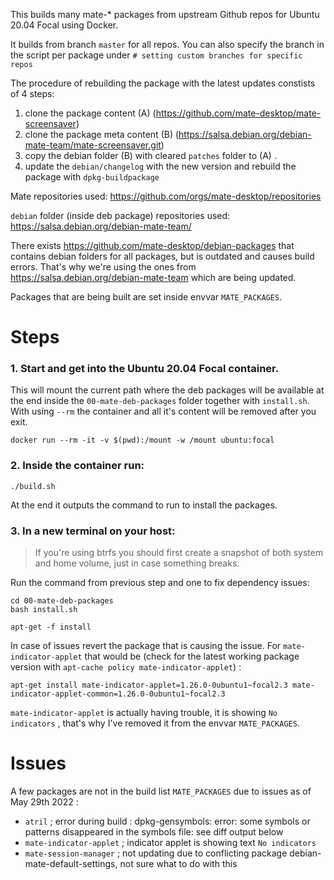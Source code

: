 This builds many mate-* packages from upstream Github repos for Ubuntu 20.04 Focal using Docker.

It builds from branch `master` for all repos.
You can also specify the branch in the script per package under `# setting custom branches for specific repos`

The procedure of rebuilding the package with the latest updates constists of 4 steps:
1. clone the package content (A) (https://github.com/mate-desktop/mate-screensaver)
2. clone the package meta content (B) (https://salsa.debian.org/debian-mate-team/mate-screensaver.git)
3. copy the debian folder (B) with cleared `patches` folder to (A) .
4. update the `debian/changelog` with the new version and rebuild the package with `dpkg-buildpackage`


Mate repositories used:
https://github.com/orgs/mate-desktop/repositories


`debian` folder (inside deb package) repositories used:
https://salsa.debian.org/debian-mate-team/


There exists https://github.com/mate-desktop/debian-packages that contains debian folders for all packages, but is outdated and causes build errors. That's why we're using the ones from https://salsa.debian.org/debian-mate-team which are being updated.

Packages that are being built are set inside envvar `MATE_PACKAGES`.


# Steps

### 1. Start and get into the Ubuntu 20.04 Focal container.
This will mount the current path where the deb packages will be available at the end inside the `00-mate-deb-packages` folder together with `install.sh`.
With using `--rm` the container and all it's content will be removed after you exit.

```
docker run --rm -it -v $(pwd):/mount -w /mount ubuntu:focal
```

### 2. Inside the container run:

```
./build.sh
```

At the end it outputs the command to run to install the packages.


### 3. In a new terminal on your host:

> If you're using btrfs you should first create a snapshot of both system and home volume,  just in case something breaks.

Run the command from previous step and one to fix dependency issues:

```
cd 00-mate-deb-packages
bash install.sh

apt-get -f install
```

In case of issues revert the package that is causing the issue. For `mate-indicator-applet` that would be (check for the latest working package version with `apt-cache policy mate-indicator-applet`) :

```
apt-get install mate-indicator-applet=1.26.0-0ubuntu1~focal2.3 mate-indicator-applet-common=1.26.0-0ubuntu1~focal2.3
```

`mate-indicator-applet` is actually having trouble, it is showing `No indicators` , that's  why I've removed it from the envvar `MATE_PACKAGES`.

# Issues

A few packages are not in the build list `MATE_PACKAGES` due to issues as of May 29th 2022 :

- `atril` ; error during build : dpkg-gensymbols: error: some symbols or patterns disappeared in the symbols file: see diff output below
- `mate-indicator-applet` ; indicator applet is showing text `No indicators`
- `mate-session-manager` ; not updating due to conflicting package debian-mate-default-settings, not sure what to do with this
